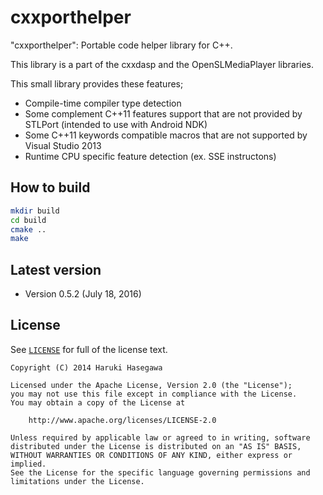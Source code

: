 cxxporthelper
============

"cxxporthelper": Portable code helper library for C++.

This library is a part of the cxxdasp and the OpenSLMediaPlayer libraries.

This small library provides these features;

- Compile-time compiler type detection
- Some complement C++11 features support that are not provided by STLPort (intended to use with Android NDK)
- Some C++11 keywords compatible macros that are not supported by Visual Studio 2013
- Runtime CPU specific feature detection  (ex. SSE instructons)

How to build
---

```bash
mkdir build
cd build
cmake ..
make
```

Latest version
---

- Version 0.5.2  (July 18, 2016)


License
---

See [`LICENSE`](LICENSE) for full of the license text.

    Copyright (C) 2014 Haruki Hasegawa

    Licensed under the Apache License, Version 2.0 (the "License");
    you may not use this file except in compliance with the License.
    You may obtain a copy of the License at

        http://www.apache.org/licenses/LICENSE-2.0

    Unless required by applicable law or agreed to in writing, software
    distributed under the License is distributed on an "AS IS" BASIS,
    WITHOUT WARRANTIES OR CONDITIONS OF ANY KIND, either express or implied.
    See the License for the specific language governing permissions and
    limitations under the License.
